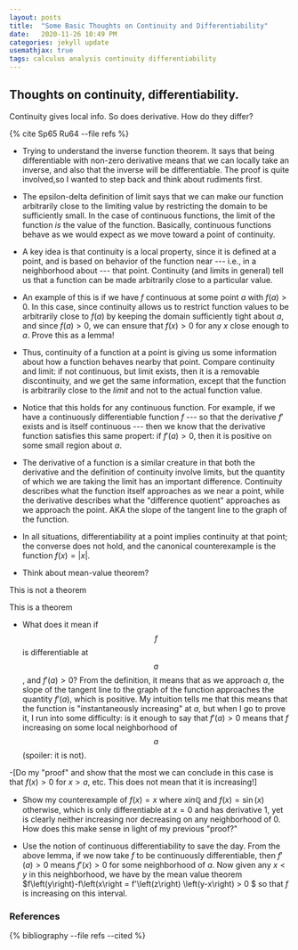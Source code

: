 ```yaml
---
layout: posts
title:  "Some Basic Thoughts on Continuity and Differentiability"
date:   2020-11-26 10:49 PM
categories: jekyll update
usemathjax: true
tags: calculus analysis continuity differentiability
---
```


<h2>Thoughts on continuity, differentiability.</h2>
Continuity gives local info. So does derivative. How do they differ? 

{% cite Sp65 Ru64 --file refs %}


- Trying to understand the inverse function theorem. It says that being differentiable with non-zero derivative means that we can locally take an inverse, and also that the inverse will be differentiable. The proof is quite involved,so I wanted to step back and think about rudiments first.

- The epsilon-delta definition of limit says that we can make our function arbitrarily close to the limiting value by restricting the domain to be sufficiently small. In the case of continuous functions, the limit of the function *is* the value of the function. Basically, continuous functions behave as we would expect as we move toward a point of continuity.
- A key idea is that continuity is a local property, since it is defined at a point, and is based on behavior of the function near --- i.e., in a neighborhood about --- that point. Continuity (and limits in general) tell us that a function can be made arbitrarily close to a particular value.
- An example of this is if we have $f$ continuous at some point $a$ with $f\left(a\right)>0$. In this case, since continuity allows us to restrict function values to be arbitrarily close to $f\left(a\right)$ by keeping the domain sufficiently tight about $a$, and since $f\left(a\right)>0$, we can ensure that $f\left(x\right)>0$ for any $x$ close enough to $a$. Prove this as a lemma!
- Thus, continuity of a function at a point is giving us some information about how a function behaves nearby that point. Compare continuity and limit: if not continuous, but limit exists, then it is a removable discontinuity, and we get the same information, except that the function is arbitrarily close to the *limit* and not to the actual function value.
- Notice that this holds for any continuous function. For example, if we have a continuously differentiable function $f$ --- so that the derivative $f'$ exists and is itself continuous --- then we know that the derivative function satisfies this same propert: if $f'(a)>0$, then it is positive on some small region about $a$.

- The derivative of a function is a similar creature in that both the derivative and the definition of continuity involve limits, but the quantity of which we are taking the limit has an important difference. Continuity describes what the function itself approaches as we near a point, while the derivative describes what the "difference quotient" approaches as we approach the point. AKA the slope of the tangent line to the graph of the function.
- In all situations, differentiability at a point implies continuity at that point; the converse does not hold, and the canonical counterexample is the function $f\left(x\right) = \left|x\right|$.

- Think about mean-value theorem?

This is not a theorem 

<div class="theorem"> This is a theorem</div>

- What does it mean if $$f$$ is differentiable at $$a$$, and $f'\left(a\right)>0$? From the definition, it means that as we approach $a$, the slope of the tangent line to the graph of the function approaches the quantity $f'\left(a\right)$, which is positive. My intuition tells me that this means that the function is "instantaneously increasing" at $a$, but when I go to prove it, I run into some difficulty: is it enough to say that $f'\left(a\right)>0$ means that $f$ increasing on some local neighborhood of $$a$$ (spoiler: it is not).

-[Do my "proof" and show that the most we can conclude in this case is that $f\left(x\right)>0$ for $x>a$, etc. This does not mean that it is increasing!]

- Show my counterexample of $f\left(x\right) = x$ where $x in \mathbb{Q}$ and $f\left(x\right)=\sin\left(x\right)$ otherwise, which is only differentiable at $x=0$ and has derivative $1$, yet is clearly neither increasing nor decreasing on any neighborhood of $0$. How does this make sense in light of my previous "proof?"

- Use the notion of continuous differentiability to save the day. From the above lemma, if we now take $f$ to be continuously differentiable, then $f'(a)>0$ means $f'(x)>0$ for some neighborhood of $a$. Now given any $x<y$ in this neighborhood, we have by the mean value theorem $f\left(y\right)-f\left(x\right = f'\left(z\right) \left(y-x\right) > 0 $ so that $f$ is increasing on this interval.



<h3>References</h3>
{% bibliography --file refs --cited %}